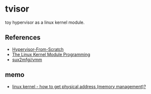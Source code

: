 # tvisor

toy hypervisor as a linux kernel module.

## References

- [Hypervisor-From-Scratch](https://github.com/SinaKarvandi/Hypervisor-From-Scratch/)
- [The Linux Kernel Module Programming](https://sysprog21.github.io/lkmpg/)
- [sux2mfgj/vmm](https://github.com/sux2mfgj/vmm)

## memo

- [linux kernel - how to get physical address (memory management)?](https://stackoverflow.com/questions/41090469/linux-kernel-how-to-get-physical-address-memory-management)